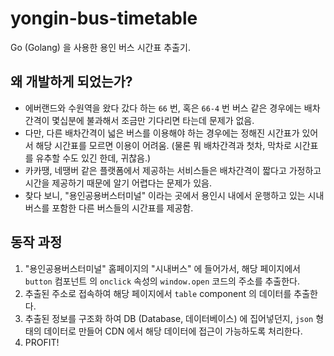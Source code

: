 # yongin-bus-timetable

Go (Golang) 을 사용한 용인 버스 시간표 추출기.

## 왜 개발하게 되었는가?

* 에버랜드와 수원역을 왔다 갔다 하는 `66` 번, 혹은 `66-4` 번 버스 같은 경우에는
배차간격이 몇십분에 불과해서 조금만 기다리면 타는데 문제가 없음.
* 다만, 다른 배차간격이 넓은 버스를 이용해야 하는 경우에는 정해진 시간표가 있어서
해당 시간표를 모르면 이용이 어려움. (물론 뭐 배차간격과 첫차, 막차로 시간표를 유추할
수도 있긴 한데, 귀찮음.)
* 카카땡, 네땡버 같은 플랫폼에서 제공하는 서비스들은 배차간격이 짧다고 가정하고 시간을 
제공하기 때문에 알기 어렵다는 문제가 있음.
* 찾다 보니, "용인공용버스터미널" 이라는 곳에서 용인시 내에서 운행하고 있는 시내버스를
포함한 다른 버스들의 시간표를 제공함.

## 동작 과정

1. "용인공용버스터미널" 홈페이지의 "시내버스" 에 들어가서, 해당 페이지에서 `button` 컴포넌트
의 `onclick` 속성의 `window.open` 코드의 주소를 추출한다.
2. 추출된 주소로 접속하여 해당 페이지에서 `table` component 의 데이터를 추출한다.
3. 추출된 정보를 구조화 하여 DB (Database, 데이터베이스) 에 집어넣던지, `json` 형태의 데이터로
만들어 CDN 에서 해당 데이터에 접근이 가능하도록 처리한다.
4. PROFIT!
